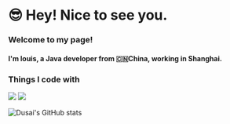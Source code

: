 # 😎 Hey! Nice to see you.

### Welcome to my page!
#### I'm louis, a Java developer from 🇨🇳China, working in Shanghai.

### Things I code with
![](https://img.shields.io/badge/java-8.0-orange?style=for-the-badge&logo=java&logoColor=orange)
![](https://img.shields.io/badge/angularjs-1.2-blue?style=for-the-badge&logo=angularjs&logoColor=blue)

<!--
**pm6422/pm6422** is a ✨ _special_ ✨ repository because its `README.md` (this file) appears on your GitHub profile.

Here are some ideas to get you started:

- 🔭 I’m currently working on ...
- 🌱 I’m currently learning ...
- 👯 I’m looking to collaborate on ...
- 🤔 I’m looking for help with ...
- 💬 Ask me about ...
- 📫 How to reach me: ...
- 😄 Pronouns: ...
- ⚡ Fun fact: ...
-->


![Dusai's GitHub stats](https://github-readme-stats.vercel.app/api?username=pm6422)
